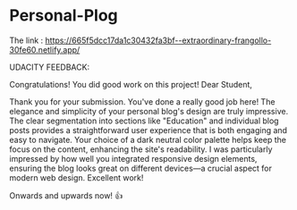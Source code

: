# Personal-Plog
The link : https://665f5dcc17da1c30432fa3bf--extraordinary-frangollo-30fe60.netlify.app/

UDACITY FEEDBACK:

 Congratulations! You did good work on this project!
Dear Student,

Thank you for your submission. You've done a really good job here! The elegance and simplicity of your personal blog's design are truly impressive. The clear segmentation into sections like "Education" and individual blog posts provides a straightforward user experience that is both engaging and easy to navigate. Your choice of a dark neutral color palette helps keep the focus on the content, enhancing the site's readability. I was particularly impressed by how well you integrated responsive design elements, ensuring the blog looks great on different devices—a crucial aspect for modern web design. Excellent work!

Onwards and upwards now! 👍
